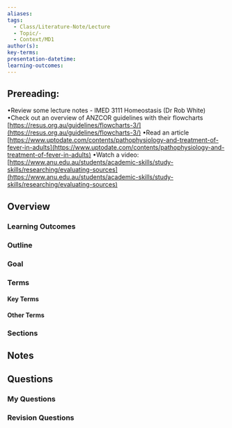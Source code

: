 ```yaml
---
aliases: 
tags:
  - Class/Literature-Note/Lecture
  - Topic/-
  - Context/MD1
author(s): 
key-terms: 
presentation-datetime: 
learning-outcomes:
---
```

## Prereading:
•Review some lecture notes - IMED 3111 Homeostasis (Dr Rob White)
•Check out an overview of ANZCOR guidelines with their flowcharts [https://resus.org.au/guidelines/flowcharts-3/](https://resus.org.au/guidelines/flowcharts-3/)
•Read an article [https://www.uptodate.com/contents/pathophysiology-and-treatment-of-fever-in-adults](https://www.uptodate.com/contents/pathophysiology-and-treatment-of-fever-in-adults)
•Watch a video: [https://www.anu.edu.au/students/academic-skills/study-skills/researching/evaluating-sources](https://www.anu.edu.au/students/academic-skills/study-skills/researching/evaluating-sources)

## Overview
### Learning Outcomes

### Outline

### Goal

### Terms
#### Key Terms

#### Other Terms

### Sections


## Notes


## Questions

### My Questions
### Revision Questions




